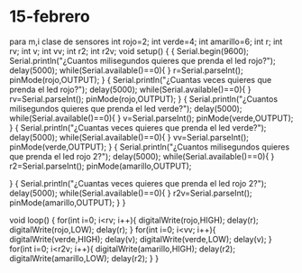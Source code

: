 # 15-febrero
para m,i clase de sensores
int rojo=2; int verde=4; int amarillo=6; int r; int rv; int v; int vv; int r2; int r2v; void setup() { { Serial.begin(9600); Serial.println("¿Cuantos milisegundos quieres que prenda el led rojo?"); delay(5000); while(Serial.available()==0){ } r=Serial.parseInt(); pinMode(rojo,OUTPUT); } { Serial.println("¿Cuantas veces quieres que prenda el led rojo?"); delay(5000); while(Serial.available()==0){ } rv=Serial.parseInt(); pinMode(rojo,OUTPUT); } { Serial.println("¿Cuantos milisegundos quieres que prenda el led verde?"); delay(5000); while(Serial.available()==0){ } v=Serial.parseInt(); pinMode(verde,OUTPUT); } { Serial.println("¿Cuantas veces quieres que prenda el led verde?"); delay(5000); while(Serial.available()==0){ } vv=Serial.parseInt(); pinMode(verde,OUTPUT); } { Serial.println("¿Cuantos milisegundos quieres que prenda el led rojo 2?"); delay(5000); while(Serial.available()==0){ } r2=Serial.parseInt(); pinMode(amarillo,OUTPUT);

} { Serial.println("¿Cuantas veces quieres que prenda el led rojo 2?"); delay(5000); while(Serial.available()==0){ } r2v=Serial.parseInt(); pinMode(amarillo,OUTPUT); } }

void loop() { for(int i=0; i<rv; i++){ digitalWrite(rojo,HIGH); delay(r); digitalWrite(rojo,LOW); delay(r); } for(int i=0; i<vv; i++){ digitalWrite(verde,HIGH); delay(v); digitalWrite(verde,LOW); delay(v); } for(int i=0; i<r2v; i++){ digitalWrite(amarillo,HIGH); delay(r2); digitalWrite(amarillo,LOW); delay(r2); } }
